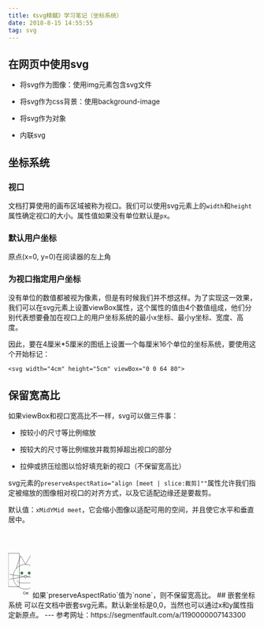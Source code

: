 ```yaml
---
title: 《svg精髓》学习笔记（坐标系统）
date: 2018-8-15 14:55:55
tag: svg
---
```


## 在网页中使用svg

- 将svg作为图像：使用img元素包含svg文件

- 将svg作为css背景：使用background-image

- 将svg作为对象

- 内联svg

## 坐标系统

### 视口

文档打算使用的画布区域被称为视口。我们可以使用svg元素上的`width`和`height`属性确定视口的大小。属性值如果没有单位默认是`px`。

### 默认用户坐标

原点(x=0, y=0)在阅读器的左上角

### 为视口指定用户坐标

没有单位的数值都被视为像素，但是有时候我们并不想这样。为了实现这一效果，我们可以在svg元素上设置viewBox属性，这个属性的值由4个数值组成，他们分别代表想要叠加在视口上的用户坐标系统的最小x坐标、最小y坐标、宽度、高度。

因此，要在4厘米*5厘米的图纸上设置一个每厘米16个单位的坐标系统，要使用这个开始标记：

````
<svg width="4cm" height="5cm" viewBox="0 0 64 80">
````

## 保留宽高比

如果viewBox和视口宽高比不一样，svg可以做三件事：

- 按较小的尺寸等比例缩放

- 按较大的尺寸等比例缩放并裁剪掉超出视口的部分

- 拉伸或挤压绘图以恰好填充新的视口（不保留宽高比）

svg元素的`preserveAspectRatio="align [meet | slice:裁剪]""`属性允许我们指定被缩放的图像相对视口的对齐方式，以及它适配边缘还是要裁剪。

默认值：`xMidYMid meet`，它会缩小图像以适配可用的空间，并且使它水平和垂直居中。

<?xml>
  <svg width="45" height="135" viewBox="0 0 90 90">
    <rect x="0" y="0" width="45" height="135" style="stroke: black; fill: none"/>
    <!-- 猫 -->
    <circle r="50" cx="70" cy="95" style="stroke: black;fill: none"></circle>
    <circle r="5" cx="55" cy="80" stroke="black" fill="#339933"/>
    <circle r="5" cx="85" cy="80" stroke="black" fill="#339933"/>
    <g id="whiskers">
        <line x1="75" y1="95" x2="135" y2="85" style="stroke: black" />
        <line x1="75" y1="95" x2="135" y2="105" style="stroke: black"/>
    </g>
    <use xlink:href="#whiskers" transform="scale(-1 1) translate(-140 0)"/>
    <polyline points="108 62, 90 10, 70 45, 50 10, 32 62" style="stroke: black;fill: none;"/>
    <path d="M 75 90 L 65 90 A 5 10 0 0 0 75 90" style="stroke: black;fill: #ffcccc"/>
    <polyline points="35 110, 45 120, 95 120, 105 110" style="stroke: black;fill:none"/>
    <text x="60" y="165" style="font-family: sans-serif;font-size: 14px; stroke: none;fill: black">Cat</text>
  </svg>
</xml>

如果`preserveAspectRatio`值为`none`，则不保留宽高比。

## 嵌套坐标系统

可以在文档中嵌套svg元素。默认新坐标是0,0，当然也可以通过x和y属性指定新原点。

---

参考网址：https://segmentfault.com/a/1190000007143300